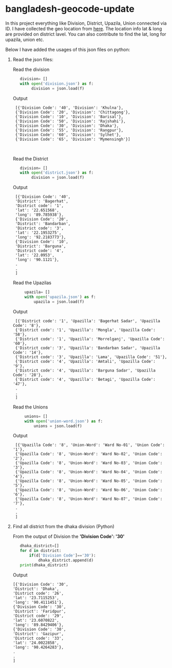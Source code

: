 # bangladesh-geocode-update


<p>In this project everything like Division, District, Upazila, Union connected via ID. I have collected the geo location from  <a href="http://app.dghs.gov.bd/bbscode/pages/divReport/">here</a>. 
The location info lat & long are provided on district lavel. You can also contribute to find the lat, long for upazila, union etc. 
</p>

Below I have added the usages of this json files on python: 


1. Read the json files: 

   
   Read the division
   
   ```python
      division= []
      with open('division.json') as f:
           division = json.load(f)
   ```
   Output <br>
   ```
    [{'Division Code': '40', 'Division': 'Khulna'},
    {'Division Code': '20', 'Division': 'Chittagong'},
    {'Division Code': '10', 'Division': 'Barisal'},
    {'Division Code': '50', 'Division': 'Rajshahi'},
    {'Division Code': '30', 'Division': 'Dhaka'},
    {'Division Code': '55', 'Division': 'Rangpur'},
    {'Division Code': '60', 'Division': 'Sylhet'},
    {'Division Code': '65', 'Division': 'Mymensingh'}]
   ```
   <br>

  
   Read the District
   
   ```python
      division= []
      with open('district.json') as f:
           division = json.load(f)
   ```
   Output <br>
   ```
    [{'Division Code': '40',
    'District': 'Bagerhat',
    'District code': '1',
    'lat': '22.651568',
    'long': '89.785938'},
    {'Division Code': '20',
    'District': 'Bandarban',
    'District code': '3',
    'lat': '22.1953275',
    'long': '92.2183773'},
    {'Division Code': '10',
    'District': 'Barguna',
    'District code': '4',
    'lat': '22.0953',
    'long': '90.1121'},
    . 
    . 
    ]
    ```
    Read the Upazilas
   
   ```python
        upazila= []
        with open('upazila.json') as f:
            upazila = json.load(f)
   ```
   Output <br>
   ```
    [{'District code': '1', 'Upazilla': 'Bagerhat Sadar', 'Upazilla Code': '8'},
    {'District code': '1', 'Upazilla': 'Mongla', 'Upazilla Code': '58'},
    {'District code': '1', 'Upazilla': 'Morrelganj', 'Upazilla Code': '60'},
    {'District code': '3', 'Upazilla': 'Bandarban Sadar', 'Upazilla Code': '14'},
    {'District code': '3', 'Upazilla': 'Lama', 'Upazilla Code': '51'},
    {'District code': '4', 'Upazilla': 'Amtali', 'Upazilla Code': '9'},
    {'District code': '4', 'Upazilla': 'Barguna Sadar', 'Upazilla Code': '28'},
    {'District code': '4', 'Upazilla': 'Betagi', 'Upazilla Code': '47'},
    . 
    . 
    ]
   ```
    Read the Unions
   
   ```python
        unions= []
        with open('union-word.json') as f:
            unions = json.load(f)
   ```
   Output <br>
   ```
    [{'Upazilla Code': '8', 'Union-Word': 'Ward No-01', 'Union Code': '1'},
    {'Upazilla Code': '8', 'Union-Word': 'Ward No-02', 'Union Code': '2'},
    {'Upazilla Code': '8', 'Union-Word': 'Ward No-03', 'Union Code': '3'},
    {'Upazilla Code': '8', 'Union-Word': 'Ward No-04', 'Union Code': '4'},
    {'Upazilla Code': '8', 'Union-Word': 'Ward No-05', 'Union Code': '5'},
    {'Upazilla Code': '8', 'Union-Word': 'Ward No-06', 'Union Code': '6'},
    {'Upazilla Code': '8', 'Union-Word': 'Ward No-07', 'Union Code': '7'},
    . 
    . 
    ]
   ```


2. Find all district from the dhaka division (Python)

   From the output of Division the <strong>'Division Code': '30'</strong>

    ```python 
       dhaka_district=[]
       for d in district:
           if(d['Division Code']=='30'):
               dhaka_district.append(d)
       print(dhaka_district)
    ```

   Output <br>

    ```
    [{'Division Code': '30',
    'District': 'Dhaka',
    'District code': '26',
    'lat': '23.7115253',
    'long': '90.4111451'},
    {'Division Code': '30',
    'District': 'Faridpur',
    'District code': '29',
    'lat': '23.6070822',
    'long': '89.8429406'},
    {'Division Code': '30',
    'District': 'Gazipur',
    'District code': '33',
    'lat': '24.0022858',
    'long': '90.4264283'},
    .
    .
    ]

    ```